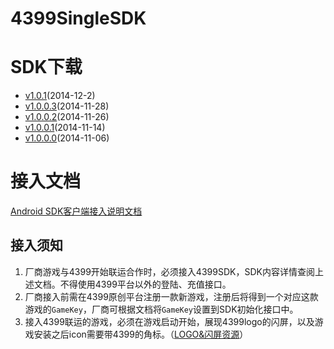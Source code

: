 ﻿4399SingleSDK
=============
# SDK下载  
* [v1.0.1](https://github.com/4399SDKDev/4399SingleSDK/archive/v1.0.0.zip)(2014-12-2)
* [v1.0.0.3](https://github.com/4399SDKDev/4399SingleSDK/archive/v1.0.0.3.zip)(2014-11-28)
* [v1.0.0.2](https://github.com/4399SDKDev/4399SingleSDK/archive/v1.0.0.2.zip)(2014-11-26)
* [v1.0.0.1](https://github.com/4399SDKDev/4399SingleSDK/archive/v1.0.0.1.zip)(2014-11-14)  
* [v1.0.0.0](https://github.com/4399SDKDev/4399SingleSDK/archive/v1.0.0.0.zip)(2014-11-06)  

# 接入文档
[Android SDK客户端接入说明文档](https://github.com/4399SDKDev/4399SingleSDK/blob/master/Documents/Client.md)   

## 接入须知   
1. 厂商游戏与4399开始联运合作时，必须接入4399SDK，SDK内容详情查阅上述文档。不得使用4399平台以外的登陆、充值接口。  
2. 厂商接入前需在4399原创平台注册一款新游戏，注册后将得到一个对应这款游戏的`GameKey`，厂商可根据文档将`GameKey`设置到SDK初始化接口中。  
3. 接入4399联运的游戏，必须在游戏启动开始，展现4399logo的闪屏，以及游戏安装之后icon需要带4399的角标。（[LOGO&闪屏资源](https://github.com/4399SDKDev/4399SingleSDK/blob/master/Resource)）  
